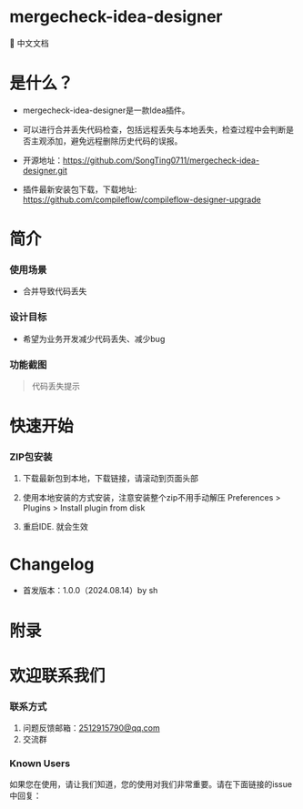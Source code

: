 # mergecheck-idea-designer

📖 中文文档

# 是什么？

* mergecheck-idea-designer是一款Idea插件。
* 可以进行合并丢失代码检查，包括远程丢失与本地丢失，检查过程中会判断是否主观添加，避免远程删除历史代码的误报。

* 开源地址：https://github.com/SongTing0711/mergecheck-idea-designer.git

* 插件最新安装包下载，下载地址:
  https://github.com/compileflow/compileflow-designer-upgrade

# 简介

### 使用场景

* 合并导致代码丢失

### 设计目标

* 希望为业务开发减少代码丢失、减少bug

### 功能截图

> 代码丢失提示

# 快速开始

### ZIP包安装

1. 下载最新包到本地，下载链接，请滚动到页面头部
2. 使用本地安装的方式安装，注意安装整个zip不用手动解压 Preferences > Plugins > Install plugin from disk

3. 重启IDE. 就会生效

# Changelog

* 首发版本：1.0.0（2024.08.14）by sh

# 附录

# 欢迎联系我们

### 联系方式

1. 问题反馈邮箱：2512915790@qq.com
2. 交流群

### Known Users

如果您在使用，请让我们知道，您的使用对我们非常重要。请在下面链接的issue中回复：